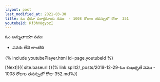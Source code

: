 ```yaml
---
layout: post
last_modified_at: 2021-03-30
title: ఓం భీమా పరాక్రమాయ నమః  - 1008 రోజుల తపస్సులో రోజు  351
youtubeId: Rf3hV8gyozI
---
```

 
 
 ఓం అమృతాయా నమః  
 
 -  ఎవరు తేనె లాంటిది 
 
  
 
  
 
 
 
 
 
 


{% include youtubePlayer.html id=page.youtubeId %}
 
[Next]({{ site.baseurl }}{% link  split2/_posts/2019-12-29-ఓం శంఖభృతే నమః  - 1008 రోజుల తపస్సులో రోజు  352.md%})
 
